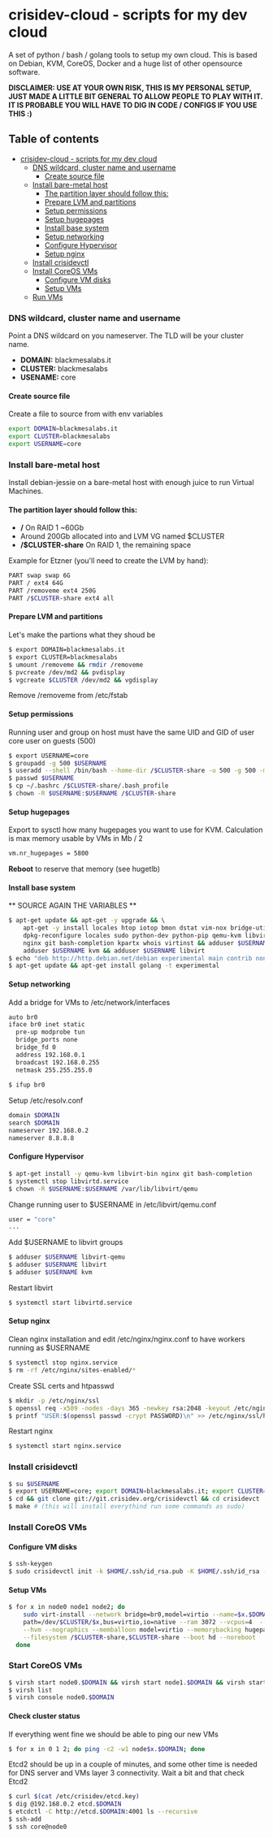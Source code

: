 # crisidev-cloud - scripts for my dev cloud
A set of python / bash / golang tools to setup my own cloud.
This is based on Debian, KVM, CoreOS, Docker and a huge list of other opensource software.

**DISCLAIMER: USE AT YOUR OWN RISK, THIS IS MY PERSONAL SETUP, JUST MADE A LITTLE BIT GENERAL TO ALLOW PEOPLE TO PLAY WITH IT. IT IS PROBABLE YOU WILL HAVE TO DIG IN CODE / CONFIGS IF YOU USE THIS :)**

## Table of contents
* [crisidev-cloud - scripts for my dev cloud](#crisidev-cloud---scripts-for-my-dev-cloud)
    * [DNS wildcard, cluster name and username](#dns-wildcard,-cluster-name-and-username)
      * [Create source file](#create-source-file)
    * [Install bare-metal host](#install-bare-metal-host)
      * [The partition layer should follow this:](#the-partition-layer-should-follow-this:)
      * [Prepare LVM and partitions](#prepare-lvm-and-partitions)
      * [Setup permissions](#setup-permissions)
      * [Setup hugepages](#setup-hugepages)
      * [Install base system](#install-base-system)
      * [Setup networking](#setup-networking)
      * [Configure Hypervisor](#configure-hypervisor)
      * [Setup nginx](#setup-nginx)
    * [Install crisidevctl](#install-crisidevctl)
    * [Install CoreOS VMs](#install-coreos-vms)
      * [Configure VM disks](#configure-vm-disks)
      * [Setup VMs](#setup-vms)
    * [Run VMs](#run-vms)

### DNS wildcard, cluster name and username
Point a DNS wildcard on you nameserver. The TLD will be your cluster name.
* **DOMAIN:** blackmesalabs.it
* **CLUSTER:** blackmesalabs
* **USENAME:** core 

#### Create source file
Create a file to source from with env variables
```sh
export DOMAIN=blackmesalabs.it
export CLUSTER=blackmesalabs
export USERNAME=core
```

### Install bare-metal host
Install debian-jessie on a bare-metal host with enough juice to run Virtual Machines.
#### The partition layer should follow this:
* **/** On RAID 1 ~60Gb
* Around 200Gb allocated into and LVM VG named $CLUSTER
* **/$CLUSTER-share** On RAID 1, the remaining space 

Example for Etzner (you'll need to create the LVM by hand):
```sh
PART swap swap 6G
PART / ext4 64G
PART /removeme ext4 250G
PART /$CLUSTER-share ext4 all
```

#### Prepare LVM and partitions
Let's make the partions what they shoud be
```sh
$ export DOMAIN=blackmesalabs.it
$ export CLUSTER=blackmesalabs
$ umount /removeme && rmdir /removeme
$ pvcreate /dev/md2 && pvdisplay
$ vgcreate $CLUSTER /dev/md2 && vgdisplay
```
Remove /removeme from /etc/fstab

#### Setup permissions
Running user and group on host must have the same UID and GID of user core user on guests (500)
```sh
$ export USERNAME=core
$ groupadd -g 500 $USERNAME
$ useradd --shell /bin/bash --home-dir /$CLUSTER-share -u 500 -g 500 -m $USERNAME
$ passwd $USERNAME
$ cp ~/.bashrc /$CLUSTER-share/.bash_profile
$ chown -R $USERNAME:$USERNAME /$CLUSTER-share
```
#### Setup hugepages
Export to sysctl how many hugepages you want to use for KVM. Calculation is max memory usable by VMs in Mb / 2
```sh
vm.nr_hugepages = 5800
```
**Reboot** to reserve that memory (see hugetlb)

#### Install base system
** SOURCE AGAIN THE VARIABLES **
```sh
$ apt-get update && apt-get -y upgrade && \ 
    apt-get -y install locales htop iotop bmon dstat vim-nox bridge-utils && \
    dpkg-reconfigure locales sudo python-dev python-pip qemu-kvm libvirt-bin && \
    nginx git bash-completion kpartx whois virtinst && adduser $USERNAME sudo && \
    adduser $USERNAME kvm && adduser $USERNAME libvirt
$ echo "deb http://http.debian.net/debian experimental main contrib non-free" |tee -a /etc/apt/sources.list
$ apt-get update && apt-get install golang -t experimental
```

#### Setup networking
Add a bridge for VMs to /etc/network/interfaces
```sh
auto br0
iface br0 inet static
  pre-up modprobe tun
  bridge_ports none
  bridge_fd 0
  address 192.168.0.1
  broadcast 192.168.0.255
  netmask 255.255.255.0
  
$ ifup br0
```
Setup /etc/resolv.conf
```sh
domain $DOMAIN
search $DOMAIN
nameserver 192.168.0.2
nameserver 8.8.8.8
```
#### Configure Hypervisor
```sh
$ apt-get install -y qemu-kvm libvirt-bin nginx git bash-completion
$ systemctl stop libvirtd.service
$ chown -R $USERNAME:$USERNAME /var/lib/libvirt/qemu
```

Change running user to $USERNAME in /etc/libvirt/qemu.conf
```sh
user = "core"
...
```

Add $USERNAME to libvirt groups
```sh
$ adduser $USERNAME libvirt-qemu
$ adduser $USERNAME libvirt
$ adduser $USERNAME kvm
```
Restart libvirt
```sh
$ systemctl start libvirtd.service
```

#### Setup nginx
Clean nginx installation and edit /etc/nginx/nginx.conf to have workers running as $USERNAME
```sh
$ systemctl stop nginx.service
$ rm -rf /etc/nginx/sites-enabled/*
```

Create SSL certs and htpasswd
```sh
$ mkdir -p /etc/nginx/ssl
$ openssl req -x509 -nodes -days 365 -newkey rsa:2048 -keyout /etc/nginx/ssl/nginx.key -out /etc/nginx/ssl/nginx.crt
$ printf "USER:$(openssl passwd -crypt PASSWORD)\n" >> /etc/nginx/ssl/htpasswd # (replace USER and PASSWORD)
```

Restart nginx
```sh
$ systemctl start nginx.service
```

### Install crisidevctl
```sh
$ su $USERNAME
$ export USERNAME=core; export DOMAIN=blackmesalabs.it; export CLUSTER=blackmesalabs
$ cd && git clone git://git.crisidev.org/crisidevctl && cd crisidevct
$ make # (this will install everythind run some commands as sudo)
```

### Install CoreOS VMs
#### Configure VM disks
```sh
$ ssh-keygen
$ sudo crisidevctl init -k $HOME/.ssh/id_rsa.pub -K $HOME/.ssh/id_rsa -c /etc/crisidev/crisidev.yml.tmpl -n node0.$DOMAIN,node1.$DOMAIN,node2.$DOMAIN -a 192.168.0.2,192.168.0.3,192.168.0.4 -e -D 64 -d $DOMAIN -C $CLUSTER
```

#### Setup VMs
```sh
$ for x in node0 node1 node2; do
    sudo virt-install --network bridge=br0,model=virtio --name=$x.$DOMAIN --disk \
    path=/dev/$CLUSTER/$x,bus=virtio,io=native --ram 3072 --vcpus=4  --check-cpu \
    --hvm --nographics --memballoon model=virtio --memorybacking hugepages=on \
    --filesystem /$CLUSTER-share,$CLUSTER-share --boot hd --noreboot
  done
```

### Start CoreOS VMs
```sh
$ virsh start node0.$DOMAIN && virsh start node1.$DOMAIN && virsh start node2.$DOMAIN
$ virsh list
$ virsh console node0.$DOMAIN
```
#### Check cluster status
If everything went fine we should be able to ping our new VMs
```sh
$ for x in 0 1 2; do ping -c2 -w1 node$x.$DOMAIN; done
```
Etcd2 should be up in a couple of minutes, and some other time is needed for DNS server and VMs layer 3 connectivity. Wait a bit and that check Etcd2
```sh
$ curl $(cat /etc/crisidev/etcd.key)
$ dig @192.168.0.2 etcd.$DOMAIN
$ etcdctl -C http://etcd.$DOMAIN:4001 ls --recursive
$ ssh-add 
$ ssh core@node0
```











